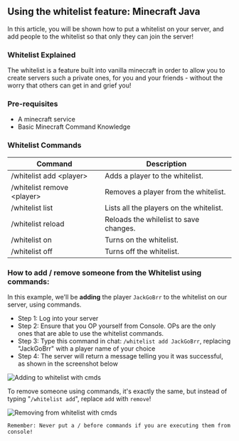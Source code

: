 ## Using the whitelist feature: Minecraft Java
In this article, you will be shown how to put a whitelist on your server, and add people to the whitelist so that only they can join the server!

### Whitelist Explained
The whitelist is a feature built into vanilla minecraft in order to allow you to create servers such a private ones, for you and your friends - without the worry that others can get in and grief you!

### Pre-requisites
- A minecraft service
- Basic Minecraft Command Knowledge

### Whitelist Commands

| Command | Description |
| --- | --- |
| /whitelist add \<player\>| Adds a player to the whitelist. |
| /whitelist remove \<player\> | Removes a player from the whitelist. |
| /whitelist list | Lists all the players on the whitelist. |
| /whitelist reload | Reloads the whilelist to save changes. |
| /whitelist on | Turns on the whitelist.|
| /whitelist off | Turns off the whitelist.|

### How to add / remove someone from the Whitelist using commands:
In this example, we'll be __adding__ the player `JackGoBrr` to the whitelist on our server, using commands.
- Step 1: Log into your server
- Step 2: Ensure that you OP yourself from Console. OPs are the only ones that are able to use the whitelist commands.
- Step 3: Type this command in chat: `/whitelist add JackGoBrr`, replacing "JackGoBrr" with a player name of your choice
- Step 4: The server will return a message telling you it was successful, as shown in the screenshot below

![Adding to whitelist with cmds]()

To remove someone using commands, it's exactly the same, but instead of typing "`/whitelist add`", replace `add` with `remove`!

![Removing from whitelist with cmds]()

```Remember: Never put a / before commands if you are executing them from console!```
